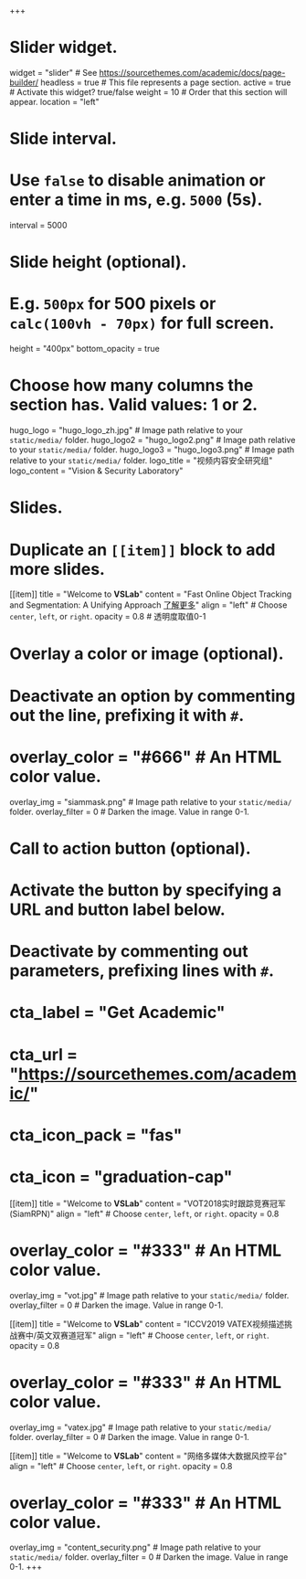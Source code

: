+++
# Slider widget.
widget = "slider"  # See https://sourcethemes.com/academic/docs/page-builder/
headless = true  # This file represents a page section.
active = true  # Activate this widget? true/false
weight = 10  # Order that this section will appear.
location = "left"

# Slide interval.
# Use `false` to disable animation or enter a time in ms, e.g. `5000` (5s).
interval = 5000

# Slide height (optional).
# E.g. `500px` for 500 pixels or `calc(100vh - 70px)` for full screen.
height = "400px"
bottom_opacity = true

# Choose how many columns the section has. Valid values: 1 or 2.
hugo_logo = "hugo_logo_zh.jpg"  # Image path relative to your `static/media/` folder.
hugo_logo2 = "hugo_logo2.png"  # Image path relative to your `static/media/` folder.
hugo_logo3 = "hugo_logo3.png"  # Image path relative to your `static/media/` folder.
logo_title = "视频内容安全研究组"
logo_content = "Vision & Security Laboratory"

# Slides.
# Duplicate an `[[item]]` block to add more slides.
[[item]]
  title = "Welcome to **VSLab**"
  content = "Fast Online Object Tracking and Segmentation: A Unifying Approach [了解更多](http://www.robots.ox.ac.uk/~qwang/SiamMask/)"
  align = "left"  # Choose `center`, `left`, or `right`.
  opacity = 0.8  # 透明度取值0-1

  # Overlay a color or image (optional).
  #   Deactivate an option by commenting out the line, prefixing it with `#`.
  # overlay_color = "#666"  # An HTML color value.
  overlay_img = "siammask.png"  # Image path relative to your `static/media/` folder.
  overlay_filter = 0  # Darken the image. Value in range 0-1.

  # Call to action button (optional).
  #   Activate the button by specifying a URL and button label below.
  #   Deactivate by commenting out parameters, prefixing lines with `#`.
  # cta_label = "Get Academic"
  # cta_url = "https://sourcethemes.com/academic/"
  # cta_icon_pack = "fas"
  # cta_icon = "graduation-cap"

[[item]]
  title = "Welcome to **VSLab**"
  content = "VOT2018实时跟踪竞赛冠军(SiamRPN)"
  align = "left"  # Choose `center`, `left`, or `right`.
  opacity = 0.8

  # overlay_color = "#333"  # An HTML color value.
  overlay_img = "vot.jpg"  # Image path relative to your `static/media/` folder.
  overlay_filter = 0  # Darken the image. Value in range 0-1.

[[item]]
  title = "Welcome to **VSLab**"
  content = "ICCV2019 VATEX视频描述挑战赛中/英文双赛道冠军"
  align = "left"  # Choose `center`, `left`, or `right`.
  opacity = 0.8

  # overlay_color = "#333"  # An HTML color value.
  overlay_img = "vatex.jpg"  # Image path relative to your `static/media/` folder.
  overlay_filter = 0  # Darken the image. Value in range 0-1.

[[item]]
  title = "Welcome to **VSLab**"
  content = "网络多媒体大数据风控平台"
  align = "left"  # Choose `center`, `left`, or `right`.
  opacity = 0.8

  # overlay_color = "#333"  # An HTML color value.
  overlay_img = "content_security.png"  # Image path relative to your `static/media/` folder.
  overlay_filter = 0  # Darken the image. Value in range 0-1.
+++
